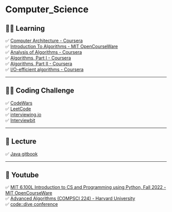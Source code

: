 <h1> Computer_Science </h1>

<h2>👨‍💻 Learning</h2>

<p>
✅ <a href="https://www.coursera.org/learn/comparch">Computer Architecture - Coursera</a><br>
✅ <a href="https://ocw.mit.edu/courses/6-006-introduction-to-algorithms-spring-2020/video_galleries/lecture-videos/">Introduction To Algorithms - MIT OpenCourseWare</a><br>
✅ <a href="https://www.coursera.org/learn/analysis-of-algorithms">Analysis of Algorithms - Coursera</a><br>
✅ <a href="https://www.coursera.org/learn/algorithms-part1">Algorithms, Part I - Coursera</a><br>
✅ <a href="https://www.coursera.org/learn/algorithms-part2">Algorithms, Part II - Coursera</a><br>
✅ <a href="https://www.coursera.org/learn/io-efficient-algorithms">I/O-efficient algorithms - Coursera</a><br>
</p>

---
<h2>👨‍💻 Coding Challenge</h2>

<p>
✅ <a href="https://www.codewars.com/">CodeWars</a><br>
✅ <a href="https://leetcode.com/">LeetCode</a><br>
✅ <a href="https://interviewing.io/">interviewing.io</a><br>
✅ <a href="https://www.interviewbit.com/">Interviewbit</a><br>
</p>

---

<h2>📖 Lecture</h2>

<p>
✅ <a href=https://glysns.gitbook.io/digytal-education">Java gitbook</a><br>
</p>

---

<h2>🎥 Youtube</h2>

<p>
✅ <a href="https://www.youtube.com/playlist?list=PLUl4u3cNGP62A-ynp6v6-LGBCzeH3VAQB">MIT 6.100L Introduction to CS and Programming using Python, Fall 2022 - MIT OpenCourseWare</a><br>
✅ <a href="https://www.youtube.com/playlist?list=PL2SOU6wwxB0uP4rJgf5ayhHWgw7akUWSf">Advanced Algorithms (COMPSCI 224) - Harvard University</a><br>
✅ <a href="https://www.youtube.com/@codediveconference/videos">code::dive conference</a><br>
</p>
